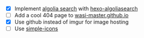 - [x] Implement [algolia search](https://www.algolia.com/) with [hexo-algoliasearch](https://github.com/LouisBarranqueiro/hexo-algoliasearch)
- [ ] Add a cool 404 page to [wasi-master.github.io](https://wasi-master.github.io)
- [x] Use github instead of imgur for image hosting
- [ ] Use [simple-icons](https://github.com/nidbCN/hexo-simpleIcons)